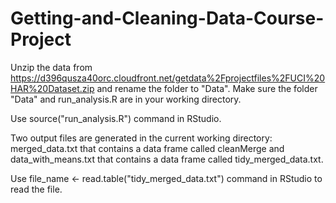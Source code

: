 # Getting-and-Cleaning-Data-Course-Project


  Unzip the data from https://d396qusza40orc.cloudfront.net/getdata%2Fprojectfiles%2FUCI%20HAR%20Dataset.zip and      rename the folder to "Data".
  Make sure the folder "Data" and run_analysis.R are in your working directory.
    
  Use source("run_analysis.R") command in RStudio.
    
  Two output files are generated in the current working directory:
  merged_data.txt that contains a data frame called cleanMerge and
  data_with_means.txt that contains a data frame called tidy_merged_data.txt.
        
  Use file_name <- read.table("tidy_merged_data.txt") command in RStudio to read the file.


